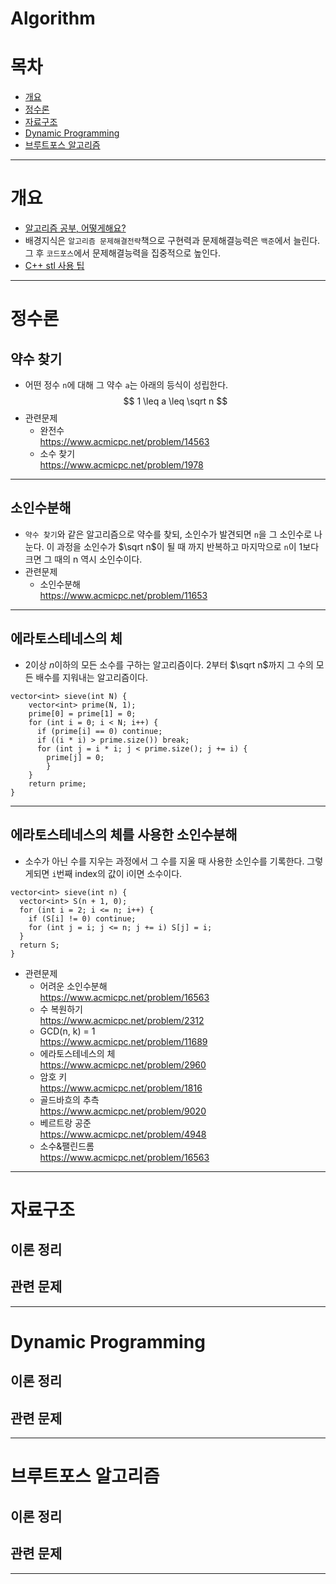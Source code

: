 # Algorithm
# 목차
* [개요](#개요)
* [정수론](#정수론)
* [자료구조](#자료구조)
* [Dynamic Programming](#Dynamic-programming)
* [브루트포스 알고리즘](#브루트포스-알고리즘)
***
# 개요
* [알고리즘 공부, 어떻게해요?](https://baactree.tistory.com/52)
* 배경지식은 `알고리즘 문제해결전략`책으로 구현력과 문제해결능력은 `백준`에서 늘린다. 그 후 `코드포스`에서 문제해결능력을 집중적으로 높인다.
* [C++ stl 사용 팁](../C++/stl.md)
***
# 정수론
## 약수 찾기
* 어떤 정수 `n`에 대해 그 약수 `a`는 아래의 등식이 성립한다.
$$ 1 \leq a \leq \sqrt n $$ 
* 관련문제
  * 완전수    
https://www.acmicpc.net/problem/14563
  * 소수 찾기    
https://www.acmicpc.net/problem/1978
***
## 소인수분해
* `약수 찾기`와 같은 알고리즘으로 약수를 찾되, 소인수가 발견되면 `n`을 그 소인수로 나눈다. 이 과정을 소인수가 $\sqrt n$이 될 때 까지 반복하고 마지막으로 `n`이 1보다 크면 그 때의 n 역시 소인수이다.
* 관련문제
  * 소인수분해    
https://www.acmicpc.net/problem/11653
***
## 에라토스테네스의 체
* $2$이상 $n$이하의 모든 소수를 구하는 알고리즘이다. $2$부터 $\sqrt n$까지 그 수의 모든 배수를 지워내는 알고리즘이다. 
```
vector<int> sieve(int N) {
    vector<int> prime(N, 1);
    prime[0] = prime[1] = 0;
    for (int i = 0; i < N; i++) {
      if (prime[i] == 0) continue;
      if ((i * i) > prime.size()) break;
      for (int j = i * i; j < prime.size(); j += i) {
        prime[j] = 0;
        }
    }
    return prime;
}
```
***
## 에라토스테네스의 체를 사용한 소인수분해
* 소수가 아닌 수를 지우는 과정에서 그 수를 지울 때 사용한 소인수를 기록한다. 그렇게되면 `i`번째 index의 값이 i이면 소수이다.
```
vector<int> sieve(int n) {
  vector<int> S(n + 1, 0);
  for (int i = 2; i <= n; i++) {
    if (S[i] != 0) continue;
    for (int j = i; j <= n; j += i) S[j] = i;
  }
  return S;
}
```
* 관련문제  
  * 어려운 소인수분해   
   https://www.acmicpc.net/problem/16563
  * 수 복원하기    
   https://www.acmicpc.net/problem/2312
  * GCD(n, k) = 1   
   https://www.acmicpc.net/problem/11689
  * 에라토스테네스의 체   
   https://www.acmicpc.net/problem/2960
  * 암호 키   
   https://www.acmicpc.net/problem/1816
  * 골드바흐의 추측   
   https://www.acmicpc.net/problem/9020
  * 베르트랑 공준   
   https://www.acmicpc.net/problem/4948
  * 소수&팰린드롬   
   https://www.acmicpc.net/problem/16563
  

***
# 자료구조
## 이론 정리
## 관련 문제
***
# Dynamic Programming
## 이론 정리
## 관련 문제
***
# 브루트포스 알고리즘
## 이론 정리
## 관련 문제
***

